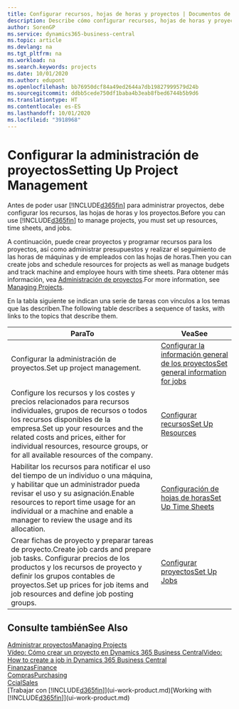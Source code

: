 ```yaml
---
title: Configurar recursos, hojas de horas y proyectos | Documentos de Microsoft
description: Describe cómo configurar recursos, hojas de horas y proyectos para administrar proyectos.
author: SorenGP
ms.service: dynamics365-business-central
ms.topic: article
ms.devlang: na
ms.tgt_pltfrm: na
ms.workload: na
ms.search.keywords: projects
ms.date: 10/01/2020
ms.author: edupont
ms.openlocfilehash: bb76950dcf84a49ed2644a7db19827999579d24b
ms.sourcegitcommit: ddbb5cede750df1baba4b3eab8fbed6744b5b9d6
ms.translationtype: HT
ms.contentlocale: es-ES
ms.lasthandoff: 10/01/2020
ms.locfileid: "3918968"
---
```

# <a name="setting-up-project-management"></a><span data-ttu-id="f4f45-103">Configurar la administración de proyectos</span><span class="sxs-lookup"><span data-stu-id="f4f45-103">Setting Up Project Management</span></span>
<span data-ttu-id="f4f45-104">Antes de poder usar [!INCLUDE[d365fin](includes/d365fin_md.md)] para administrar proyectos, debe configurar los recursos, las hojas de horas y los proyectos.</span><span class="sxs-lookup"><span data-stu-id="f4f45-104">Before you can use [!INCLUDE[d365fin](includes/d365fin_md.md)] to manage projects, you must set up resources, time sheets, and jobs.</span></span>

<span data-ttu-id="f4f45-105">A continuación, puede crear proyectos y programar recursos para los proyectos, así como administrar presupuestos y realizar el seguimiento de las horas de máquinas y de empleados con las hojas de horas.</span><span class="sxs-lookup"><span data-stu-id="f4f45-105">Then you can create jobs and schedule resources for projects as well as manage budgets and track machine and employee hours with time sheets.</span></span> <span data-ttu-id="f4f45-106">Para obtener más información, vea [Administración de proyectos](projects-manage-projects.md).</span><span class="sxs-lookup"><span data-stu-id="f4f45-106">For more information, see [Managing Projects](projects-manage-projects.md).</span></span>  

<span data-ttu-id="f4f45-107">En la tabla siguiente se indican una serie de tareas con vínculos a los temas que las describen.</span><span class="sxs-lookup"><span data-stu-id="f4f45-107">The following table describes a sequence of tasks, with links to the topics that describe them.</span></span>

| <span data-ttu-id="f4f45-108">Para</span><span class="sxs-lookup"><span data-stu-id="f4f45-108">To</span></span> | <span data-ttu-id="f4f45-109">Vea</span><span class="sxs-lookup"><span data-stu-id="f4f45-109">See</span></span> |
| --- | --- |
| <span data-ttu-id="f4f45-110">Configurar la administración de proyectos.</span><span class="sxs-lookup"><span data-stu-id="f4f45-110">Set up project management.</span></span>|[<span data-ttu-id="f4f45-111">Configurar la información general de los proyectos</span><span class="sxs-lookup"><span data-stu-id="f4f45-111">Set general information for jobs</span></span>](projects-how-setup-jobs.md#to-set-general-information-for-jobs)|
| <span data-ttu-id="f4f45-112">Configure los recursos y los costes y precios relacionados para recursos individuales, grupos de recursos o todos los recursos disponibles de la empresa.</span><span class="sxs-lookup"><span data-stu-id="f4f45-112">Set up your resources and the related costs and prices, either for individual resources, resource groups, or for all available resources of the company.</span></span> |[<span data-ttu-id="f4f45-113">Configurar recursos</span><span class="sxs-lookup"><span data-stu-id="f4f45-113">Set Up Resources</span></span>](projects-how-setup-resources.md) |
| <span data-ttu-id="f4f45-114">Habilitar los recursos para notificar el uso del tiempo de un individuo o una máquina, y habilitar que un administrador pueda revisar el uso y su asignación.</span><span class="sxs-lookup"><span data-stu-id="f4f45-114">Enable resources to report time usage for an individual or a machine and enable a manager to review the usage and its allocation.</span></span> |[<span data-ttu-id="f4f45-115">Configuración de hojas de horas</span><span class="sxs-lookup"><span data-stu-id="f4f45-115">Set Up Time Sheets</span></span>](projects-how-setup-time-sheets.md) |
| <span data-ttu-id="f4f45-116">Crear fichas de proyecto y preparar tareas de proyecto.</span><span class="sxs-lookup"><span data-stu-id="f4f45-116">Create job cards and prepare job tasks.</span></span> <span data-ttu-id="f4f45-117">Configurar precios de los productos y los recursos de proyecto y definir los grupos contables de proyectos.</span><span class="sxs-lookup"><span data-stu-id="f4f45-117">Set up prices for job items and job resources and define job posting groups.</span></span> |[<span data-ttu-id="f4f45-118">Configurar proyectos</span><span class="sxs-lookup"><span data-stu-id="f4f45-118">Set Up Jobs</span></span>](projects-how-setup-jobs.md) |

## <a name="see-also"></a><span data-ttu-id="f4f45-119">Consulte también</span><span class="sxs-lookup"><span data-stu-id="f4f45-119">See Also</span></span>

[<span data-ttu-id="f4f45-120">Administrar proyectos</span><span class="sxs-lookup"><span data-stu-id="f4f45-120">Managing Projects</span></span>](projects-manage-projects.md)  
[<span data-ttu-id="f4f45-121">Vídeo: Cómo crear un proyecto en Dynamics 365 Business Central</span><span class="sxs-lookup"><span data-stu-id="f4f45-121">Video: How to create a job in Dynamics 365 Business Central</span></span>](https://www.youtube.com/watch?v=VqaPWr7BWmw)  
[<span data-ttu-id="f4f45-122">Finanzas</span><span class="sxs-lookup"><span data-stu-id="f4f45-122">Finance</span></span>](finance.md)  
[<span data-ttu-id="f4f45-123">Compras</span><span class="sxs-lookup"><span data-stu-id="f4f45-123">Purchasing</span></span>](purchasing-manage-purchasing.md)  
[<span data-ttu-id="f4f45-124">Ccial</span><span class="sxs-lookup"><span data-stu-id="f4f45-124">Sales</span></span>](sales-manage-sales.md)  
<span data-ttu-id="f4f45-125">[Trabajar con [!INCLUDE[d365fin](includes/d365fin_md.md)]](ui-work-product.md)</span><span class="sxs-lookup"><span data-stu-id="f4f45-125">[Working with [!INCLUDE[d365fin](includes/d365fin_md.md)]](ui-work-product.md)</span></span>  
